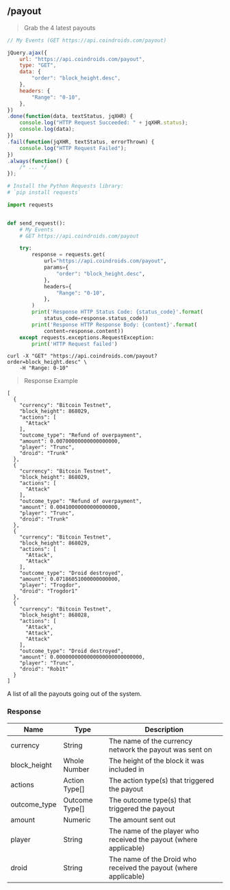 ## /payout

> Grab the 4 latest payouts

```javascript
// My Events (GET https://api.coindroids.com/payout)

jQuery.ajax({
    url: "https://api.coindroids.com/payout",
    type: "GET",
    data: {
        "order": "block_height.desc",
    },
    headers: {
        "Range": "0-10",
    },
})
.done(function(data, textStatus, jqXHR) {
    console.log("HTTP Request Succeeded: " + jqXHR.status);
    console.log(data);
})
.fail(function(jqXHR, textStatus, errorThrown) {
    console.log("HTTP Request Failed");
})
.always(function() {
    /* ... */
});
```

```python
# Install the Python Requests library:
# `pip install requests`

import requests


def send_request():
    # My Events
    # GET https://api.coindroids.com/payout

    try:
        response = requests.get(
            url="https://api.coindroids.com/payout",
            params={
                "order": "block_height.desc",
            },
            headers={
                "Range": "0-10",
            },
        )
        print('Response HTTP Status Code: {status_code}'.format(
            status_code=response.status_code))
        print('Response HTTP Response Body: {content}'.format(
            content=response.content))
    except requests.exceptions.RequestException:
        print('HTTP Request failed')
```

```shell
curl -X "GET" "https://api.coindroids.com/payout?order=block_height.desc" \
	-H "Range: 0-10"

```


> Response Example

```
[
  {
    "currency": "Bitcoin Testnet",
    "block_height": 868029,
    "actions": [
      "Attack"
    ],
    "outcome_type": "Refund of overpayment",
    "amount": 0.00700000000000000000,
    "player": "Trunc",
    "droid": "Trunk"
  },
  {
    "currency": "Bitcoin Testnet",
    "block_height": 868029,
    "actions": [
      "Attack"
    ],
    "outcome_type": "Refund of overpayment",
    "amount": 0.00410000000000000000,
    "player": "Trunc",
    "droid": "Trunk"
  },
  {
    "currency": "Bitcoin Testnet",
    "block_height": 868029,
    "actions": [
      "Attack",
      "Attack"
    ],
    "outcome_type": "Droid destroyed",
    "amount": 0.07186051000000000000,
    "player": "Trogdor",
    "droid": "Trogdor1"
  },
  {
    "currency": "Bitcoin Testnet",
    "block_height": 868028,
    "actions": [
      "Attack",
      "Attack",
      "Attack"
    ],
    "outcome_type": "Droid destroyed",
    "amount": 0.0000000000000000000000000000,
    "player": "Trunc",
    "droid": "Rob1t"
  }
]
```

A list of all the payouts going out of the system. 

### Response 

|Name|Type|Description|
|---|---|---|
|currency|String|The name of the currency network the payout was sent on|
|block_height|Whole Number|The height of the block it was included in|
|actions|Action Type[]|The action type(s) that triggered the payout|
|outcome_type|Outcome Type[]|The outcome type(s) that triggered the payout|
|amount|Numeric|The amount sent out|
|player|String|The name of the player who received the payout (where applicable)|
|droid|String|The name of the Droid who received the payout (where applicable)|
 

